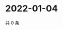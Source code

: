 # 2022-01-04

共 0 条

<!-- BEGIN WEIBO -->
<!-- 最后更新时间 Tue Jan 04 2022 22:08:36 GMT+0800 (China Standard Time) -->

<!-- END WEIBO -->
